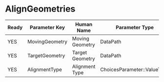 # AlignGeometries

| Ready | Parameter Key | Human Name | Parameter Type | Parameter Class |
|-------|---------------|------------|-----------------|----------------|
| YES | MovingGeometry | Moving Geometry | DataPath | DataGroupSelectionParameter |
| YES | TargetGeometry | Target Geometry | DataPath | DataGroupSelectionParameter |
| YES | AlignmentType | Alignment Type | ChoicesParameter::ValueType | ChoicesParameter |
